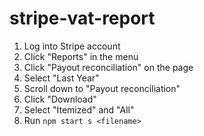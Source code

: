# stripe-vat-report

1. Log into Stripe account
2. Click "Reports" in the menu
3. Click "Payout reconciliation" on the page
4. Select "Last Year"
5. Scroll down to "Payout reconciliation"
6. Click "Download"
7. Select "Itemized" and "All"
8. Run `npm start s <filename>`
